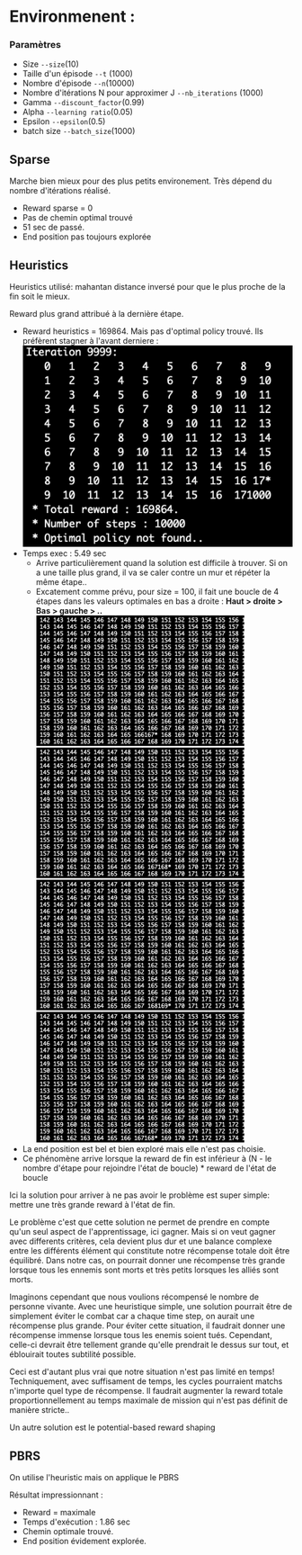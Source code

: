 # Environmenent : 

### Paramètres 
* Size `--size`(10)
* Taille d'un épisode `--t` (1000)
* Nombre d'épisode `--n`(10000)
* Nombre d'itérations N pour approximer J `--nb_iterations` (1000)
* Gamma `--discount_factor`(0.99)
* Alpha `--learning ratio`(0.05)
* Epsilon `--epsilon`(0.5)
* batch size `--batch_size`(1000)

## Sparse 
Marche bien mieux pour des plus petits environement. Très dépend du nombre d'itérations réalisé.

* Reward sparse = 0
* Pas de chemin optimal trouvé
* 51 sec de passé.
* End position pas toujours explorée

## Heuristics
Heuristics utilisé: mahantan distance inversé pour que le plus proche de la fin soit le mieux.

Reward plus grand attribué à la dernière étape.

* Reward heuristics = 169864. Mais pas d'optimal policy trouvé. Ils préfèrent stagner à l'avant derniere :
![log](Images/heuri_stuck_1.png)
* Temps exec : 5.49 sec
	* Arrive particulièrement quand la solution est difficile à trouver. Si on a une taille plus grand, il va se caler contre un mur et répéter la même étape..
	* Excatement comme prévu, pour size = 100, il fait une boucle de 4 étapes dans les valeurs optimales en bas a droite : **Haut > droite > Bas > gauche > ..**
![first](Images/heuri_stuck_2_1.png) ![2](Images/heuri_stuck_2_2.png) ![3](Images/heuri_stuck_2_3.png) ![4](Images/heuri_stuck_2_4.png)
* La end position est bel et bien exploré mais elle n'est pas choisie.
* Ce phénomène arrive lorsque la reward de fin est inférieur à (N - le nombre d'étape pour rejoindre l'état de boucle) * reward de l'état de boucle

Ici la solution pour arriver à ne pas avoir le problème est super simple: mettre une très grande reward à l'état de fin.

Le problème c'est que cette solution ne permet de prendre en compte qu'un seul aspect de l'apprentissage, ici gagner. Mais si on veut gagner avec differents critères, cela devient plus dur et une balance complexe entre les différents élément qui constitute notre récompense totale doit être équilibré.
Dans notre cas, on pourrait donner une récompense très grande lorsque tous les ennemis sont morts et très petits lorsques les alliés sont morts. 

Imaginons cependant que nous voulions récompensé le nombre de personne vivante. Avec une heuristique simple, une solution pourrait être de simplement éviter le combat car a chaque time step, on aurait une récompense plus grande. Pour éviter cette situation, il faudrait donner une récompense immense lorsque tous les enemis soient tués. Cependant, celle-ci devrait être tellement grande qu'elle prendrait le dessus sur tout, et éblouirait toutes subtilité possible.

Ceci est d'autant plus vrai que notre situation n'est pas limité en temps! Techniquement, avec suffisament de temps, les cycles pourraient matchs n'importe quel type de récompense. Il faudrait augmenter la reward totale proportionnellement au temps maximale de mission qui n'est pas définit de manière stricte.. 

Un autre solution est le potential-based reward shaping
## PBRS 
On utilise l'heuristic mais on applique le PBRS

Résultat impressionnant :

* Reward = maximale
* Temps d'exécution : 1.86 sec
* Chemin optimale trouvé.
* End position évidement explorée.
